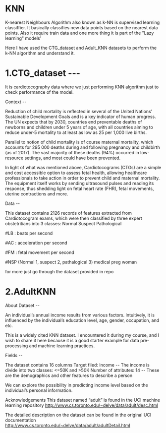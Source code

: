 # KNN

K-nearest Neighbours Algorithm also known as k-NN is supervised learning classiffier. It basically classifies new data points
based on the nearest data points. Also it require train data and one more thing it is part of the "Lazy learning" models'

Here I have used the CTG_dataset and Adult_KNN datasets to perform the k-NN algorithm and understand it.

# 1.CTG_dataset --- 

It is cardiotocography data where we just performing KNN algorithm just to check performance of the model.

Context -- 

Reduction of child mortality is reflected in several of the United Nations' Sustainable Development Goals and is a key indicator of human progress.
The UN expects that by 2030, countries end preventable deaths of newborns and children under 5 years of age, with all countries aiming to reduce under‑5 mortality to at least as low as 25 per 1,000 live births.

Parallel to notion of child mortality is of course maternal mortality, which accounts for 295 000 deaths during and following pregnancy and childbirth (as of 2017). The vast majority of these deaths (94%) occurred in low-resource settings, and most could have been prevented.

In light of what was mentioned above, Cardiotocograms (CTGs) are a simple and cost accessible option to assess fetal health, allowing healthcare professionals to take action in order to prevent child and maternal mortality. The equipment itself works by sending ultrasound pulses and reading its response, thus shedding light on fetal heart rate (FHR), fetal movements, uterine contractions and more.

Data --

This dataset contains 2126 records of features extracted from Cardiotocogram exams, which were then classified by three expert obstetritians into 3 classes:
Normal
Suspect
Pathological

#LB : beats per second

#AC : acceleration per second

#FM : fetal movement per second

#NSP (Normal 1, suspect 2, pathalogical 3) medical preg woman

for more just go through the dataset provided in repo

# 2.AdultKNN

About Dataset -- 

An individual’s annual income results from various factors. Intuitively, it is influenced by the individual’s education level, age, gender, occupation, and etc.

This is a widely cited KNN dataset. I encountered it during my course, and I wish to share it here because it is a good starter example for data pre-processing and machine learning practices.

Fields -- 

The dataset contains 16 columns
Target filed: Income
-- The income is divide into two classes: <=50K and >50K
Number of attributes: 14
-- These are the demographics and other features to describe a person

We can explore the possibility in predicting income level based on the individual’s personal information.

Acknowledgements
This dataset named “adult” is found in the UCI machine learning repository
http://www.cs.toronto.edu/~delve/data/adult/desc.html

The detailed description on the dataset can be found in the original UCI documentation
http://www.cs.toronto.edu/~delve/data/adult/adultDetail.html




